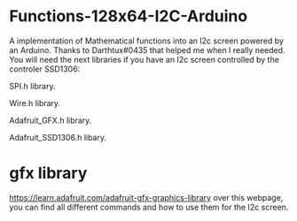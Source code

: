 # Functions-128x64-I2C-Arduino
A implementation of Mathematical functions into an I2c screen powered by an Arduino.
Thanks to Darthtux#0435 that helped me when I really needed.
You will need the next libraries if you have an I2c screen controlled by the controler SSD1306:

SPI.h library.

Wire.h library.

Adafruit_GFX.h library.

Adafruit_SSD1306.h libary.

# gfx library
https://learn.adafruit.com/adafruit-gfx-graphics-library over this webpage, you can find all different commands and how to use them for the I2c screen.
